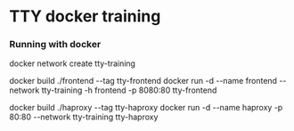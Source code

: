 # TTY docker training

### Running with docker

docker network create tty-training

docker build ./frontend --tag tty-frontend
docker run -d --name frontend --network tty-training -h frontend -p 8080:80 tty-frontend

docker build ./haproxy --tag tty-haproxy
docker run -d --name haproxy -p 80:80 --network tty-training tty-haproxy